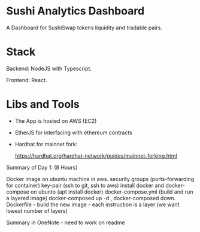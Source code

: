 # Sushi Analytics Dashboard

A Dashboard for SushiSwap tokens liquidity and tradable pairs.

# Stack

Backend: NodeJS with Typescript.

Frontend: React.

# Libs and Tools

- The App is hosted on AWS (EC2)
- EtherJS for interfacing with ethereum contracts
- Hardhat for mainnet fork:

  https://hardhat.org/hardhat-network/guides/mainnet-forking.html

Summary of Day 1: (8 Hours)

Docker image on ubuntu machine in aws.
security groups (ports-forwarding for container)
key-pair (ssh to git, ssh to aws)
install docker and docker-compose on ubunto (apt install docker)
docker-compose.yml (build and run a layered image)
docker-composed up -d , docker-composed down.
Dockerfile - build the new image - each instruction is a layer (we want lowest number of layers)

Summary in OneNote - need to work on readme
